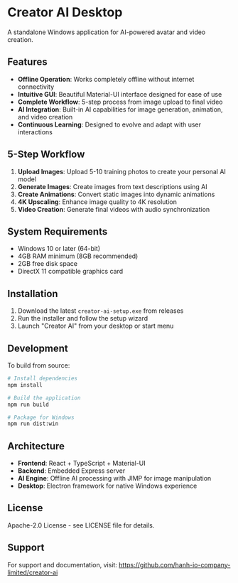# Creator AI Desktop

A standalone Windows application for AI-powered avatar and video creation.

## Features

- **Offline Operation**: Works completely offline without internet connectivity
- **Intuitive GUI**: Beautiful Material-UI interface designed for ease of use
- **Complete Workflow**: 5-step process from image upload to final video
- **AI Integration**: Built-in AI capabilities for image generation, animation, and video creation
- **Continuous Learning**: Designed to evolve and adapt with user interactions

## 5-Step Workflow

1. **Upload Images**: Upload 5-10 training photos to create your personal AI model
2. **Generate Images**: Create images from text descriptions using AI
3. **Create Animations**: Convert static images into dynamic animations
4. **4K Upscaling**: Enhance image quality to 4K resolution
5. **Video Creation**: Generate final videos with audio synchronization

## System Requirements

- Windows 10 or later (64-bit)
- 4GB RAM minimum (8GB recommended)
- 2GB free disk space
- DirectX 11 compatible graphics card

## Installation

1. Download the latest `creator-ai-setup.exe` from releases
2. Run the installer and follow the setup wizard
3. Launch "Creator AI" from your desktop or start menu

## Development

To build from source:

```bash
# Install dependencies
npm install

# Build the application
npm run build

# Package for Windows
npm run dist:win
```

## Architecture

- **Frontend**: React + TypeScript + Material-UI
- **Backend**: Embedded Express server
- **AI Engine**: Offline AI processing with JIMP for image manipulation
- **Desktop**: Electron framework for native Windows experience

## License

Apache-2.0 License - see LICENSE file for details.

## Support

For support and documentation, visit: https://github.com/hanh-io-company-limited/creator-ai